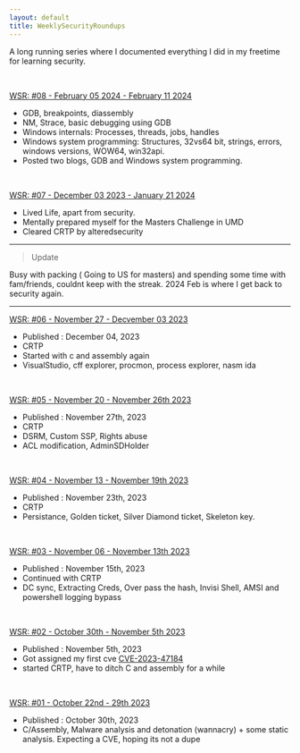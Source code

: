 ```yaml
---
layout: default
title: WeeklySecurityRoundups
---
```



A long running series where I documented everything I did in my freetime for learning security.


<br>

[WSR: #08 - February 05 2024 - February 11 2024](/roundups/roundup08)
* GDB, breakpoints, diassembly
* NM, Strace, basic debugging using GDB
* Windows internals: Processes, threads, jobs, handles
* Windows system programming: Structures, 32vs64 bit, strings, errors, windows versions, WOW64, win32api.
* Posted two blogs, GDB and Windows system programming. 

<br>

[WSR: #07 - December 03 2023 - January 21 2024](/roundups/roundup07)
* Lived Life, apart from security.
* Mentally prepared myself for the Masters Challenge in UMD
* Cleared CRTP by alteredsecurity

-----------------------------------------------
> Update

Busy with packing ( Going to US for masters) and spending some time with fam/friends, couldnt keep with the streak. 2024 Feb is where I get back to security again.

--------

[WSR: #06 - November 27 - Decvember 03 2023](/roundups/roundup06)
* Published : December 04, 2023
* CRTP
* Started with c and assembly again
* VisualStudio, cff explorer, procmon, process explorer, nasm
ida

<br>

[WSR: #05 - November 20 - November 26th 2023](/roundups/roundup05)
* Published : November 27th, 2023
* CRTP
* DSRM, Custom SSP,  Rights abuse
* ACL modification, AdminSDHolder

<br>


[WSR: #04 - November 13 - November 19th 2023](/roundups/roundup04)
* Published : November 23th, 2023
* CRTP
* Persistance, Golden ticket, Silver Diamond ticket, Skeleton key.
 

<br>

[WSR: #03 - November 06 - November 13th 2023](/roundups/roundup03)
* Published : November 15th, 2023
* Continued with CRTP 
* DC sync, Extracting Creds, Over pass the hash, Invisi Shell, AMSI and powershell logging bypass

<br>


[WSR: #02 - October 30th - November 5th 2023](/roundups/roundup02)
* Published : November 5th, 2023
* Got assigned my first cve [CVE-2023-47184](https://www.cve.org/CVERecord?id=CVE-2023-47184)
* started CRTP, have to ditch C and assembly for a while

<br>

[WSR: #01 - October 22nd - 29th 2023](/roundups/roundup01)
* Published : October 30th, 2023
* C/Assembly, Malware analysis and detonation (wannacry) +  some static analysis. Expecting a CVE, hoping its not a dupe